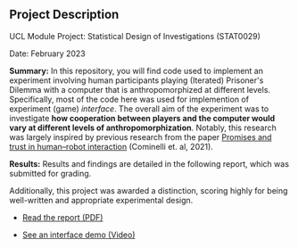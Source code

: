 ## Project Description

UCL Module Project: Statistical Design of Investigations (STAT0029)

Date: February 2023

**Summary:** In this repository, you will find code used to implement an experiment involving human participants playing (Iterated) Prisoner's Dilemma with a computer that is anthropomorphized at different levels. Specifically, most of the code here was used for implemention of experiment (game) *interface*. The overall aim of the experiment was to investigate **how cooperation between players and the computer would vary at different levels of anthropomorphization**. Notably, this research was largely inspired by previous research from the paper [Promises and trust in human–robot interaction](https://www.nature.com/articles/s41598-021-88622-9) (Cominelli et. al, 2021).

**Results:** Results and findings are detailed in the following report, which was submitted for grading. 

Additionally, this project was awarded a distinction, scoring highly for being well-written and appropriate experimental design.

- [Read the report (PDF)](report.pdf)

- [See an interface demo (Video)](drive.google.com/file/d/19jU0RXQ17tdbk51pwAGbPJuZlp9syNj2/view?usp=sharing)
